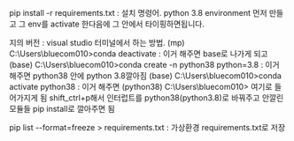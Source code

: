 pip install -r requirements.txt : 설치 명령어. python 3.8 environment 먼저 만들고 그 env를 activate 한다음에 그 안에서 타이핑하면됩니다.

지의 버전 : visual studio 터미널에서 하는 방법.
(mp) C:\Users\bluecom010>conda deactivate : 이거 해주면 base로 나가게 되고 
(base) C:\Users\bluecom010>conda create -n python38 python=3.8 : 이거 해주면 python38 안에 python 3.8깔아짐 
(base) C:\Users\bluecom010>conda activate python38 : 이거 해주면
(python38) C:\Users\bluecom010> 여기로 들어가지게 됨 
shift_ctrl+p해서 인터럽트를 python38(python3.8)로 바꿔주고 
안깔린 모듈들 pip install로 깔아주면 됨 



pip list --format=freeze > requirements.txt : 가상환경 requirements.txt로 저장
